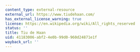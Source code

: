 ```yaml
---
content_type: external-resource
external_url: https://www.tiudehaan.com/
has_external_license_warning: true
license: https://en.wikipedia.org/wiki/All_rights_reserved
status: ''
title: Tiu de Haan
uid: 41183006-abf2-4e0b-99d0-960d24871e1f
wayback_url: ''
---
```

